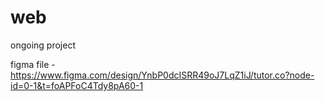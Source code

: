 # web

ongoing project

figma file - https://www.figma.com/design/YnbP0dcISRR49oJ7LqZ1iJ/tutor.co?node-id=0-1&t=foAPFoC4Tdy8pA60-1

